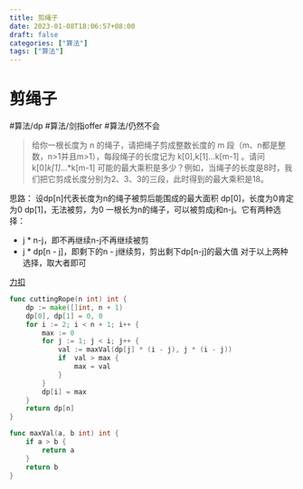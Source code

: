 ```yaml
---
title: 剪绳子
date: 2023-01-08T18:06:57+08:00
draft: false
categories: ["算法"]
tags: ["算法"]
---
```


# 剪绳子
#算法/dp
#算法/剑指offer
#算法/仍然不会

> 给你一根长度为 n 的绳子，请把绳子剪成整数长度的 m 段（m、n都是整数，n>1并且m>1），每段绳子的长度记为 k[0],k[1]...k[m-1] 。请问 k[0]*k[1]*...*k[m-1] 可能的最大乘积是多少？例如，当绳子的长度是8时，我们把它剪成长度分别为2、3、3的三段，此时得到的最大乘积是18。

思路：
设dp[n]代表长度为n的绳子被剪后能围成的最大面积
dp[0]，长度为0肯定为0
dp[1]，无法被剪，为0
一根长为n的绳子，可以被剪成j和n-j。它有两种选择：
- j * n-j，即不再继续n-j不再继续被剪
- j * dp[n - j]，即剩下的n - j继续剪，剪出剩下dp[n-j]的最大值
对于以上两种选择，取大者即可

[力扣](https://leetcode-cn.com/problems/jian-sheng-zi-lcof/)

```go
func cuttingRope(n int) int {
    dp := make([]int, n + 1)
    dp[0], dp[1] = 0, 0
    for i := 2; i < n + 1; i++ {
        max := 0
        for j := 1; j < i; j++ {
            val := maxVal(dp[j] * (i - j), j * (i - j))
            if  val > max {
                max = val
            }
        }
        dp[i] = max
    }
    return dp[n]
}

func maxVal(a, b int) int {
    if a > b {
        return a
    }
    return b
}
```